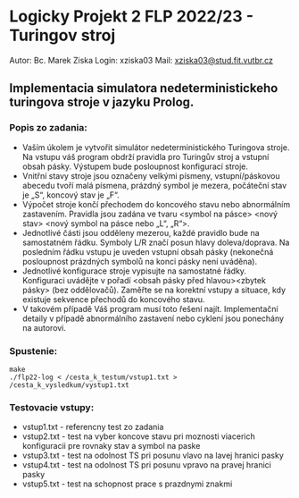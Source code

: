 # Logicky Projekt 2 FLP 2022/23 - Turingov stroj

Autor: Bc. Marek Ziska
Login: xziska03
Mail: xziska03@stud.fit.vutbr.cz

## Implementacia simulatora nedeterministickeho turingova stroje v jazyku Prolog.

### Popis zo zadania:

- Vaším úkolem je vytvořit simulátor nedeterministického
  Turingova stroje. Na vstupu váš program obdrží pravidla pro
  Turingův stroj a vstupní obsah pásky. Výstupem bude
  posloupnost konfigurací stroje.
- Vnitřní stavy stroje jsou označeny velkými písmeny,
  vstupní/páskovou abecedu tvoří malá písmena, prázdný
  symbol je mezera, počáteční stav je „S“, koncový stav je „F“.
- Výpočet stroje končí přechodem do koncového stavu nebo abnormálním zastavením. Pravidla jsou
  zadána ve tvaru <stav> <symbol na pásce> <nový stav> <nový symbol na pásce nebo „L“, „R“>.
- Jednotlivé části jsou odděleny mezerou, každé pravidlo bude na samostatném řádku. Symboly L/R
  značí posun hlavy doleva/doprava. Na posledním řádku vstupu je uveden vstupní obsah pásky
  (nekonečná posloupnost prázdných symbolů na konci pásky není uváděna).
- Jednotlivé konfigurace stroje vypisujte na samostatné řádky. Konfiguraci uvádějte v pořadí <obsah
  pásky před hlavou><stav><symbol pod hlavou><zbytek pásky> (bez oddělovačů).
  Zaměřte se na korektní vstupy a situace, kdy existuje sekvence přechodů do koncového stavu.
- V takovém případě Váš program musí toto řešení najít. Implementační detaily v případě abnormálního
  zastavení nebo cyklení jsou ponechány na autorovi.

### Spustenie:

    make
    ./flp22-log < /cesta_k_testum/vstup1.txt > /cesta_k_vysledkum/vystup1.txt

### Testovacie vstupy:

- vstup1.txt - referencny test zo zadania
- vstup2.txt - test na vyber koncove stavu pri moznosti viacerich konfiguracii pre rovnaky stav a symbol na paske
- vstup3.txt - test na odolnost TS pri posunu vlavo na lavej hranici pasky
- vstup4.txt - test na odolnost TS pri posunu vpravo na pravej hranici pasky
- vstup5.txt - test na schopnost prace s prazdnymi znakmi
